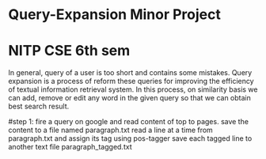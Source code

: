 # Query-Expansion Minor Project
# NITP CSE 6th sem

In general, query of a user is too short and contains some mistakes. Query expansion is a process of reform these queries for improving the efficiency of textual information retrieval system. In this process, on similarity basis we can add, remove or edit any word in the given query so that we can obtain best search result.

#step 1:
fire a query on google and read content of top to pages.
save the content to a file named paragraph.txt
read a line at a time from paragraph.txt and assign its tag using pos-tagger
save each tagged line to another text file paragraph_tagged.txt
